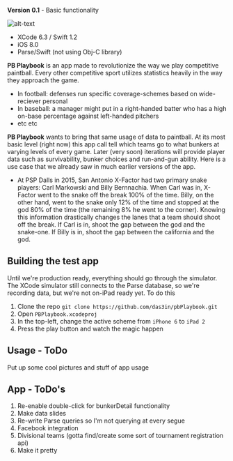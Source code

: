 **Version 0.1** - Basic functionality

![alt-text](http://i.imgur.com/VFubQjGh.png, "SoCal Force x HK Army present: PB Playbook")

* XCode 6.3 / Swift 1.2
* iOS 8.0
* Parse/Swift (not using Obj-C library)

**PB Playbook** is an app made to revolutionize the way we play competitive paintball. Every other competitive sport utilizes statistics heavily in the way they approach the game. 
* In football: defenses run specific coverage-schemes based on wide-reciever personal
* In baseball: a manager might put in a right-handed batter who has a high on-base percentage against left-handed pitchers
* etc etc

**PB Playbook** wants to bring that same usage of data to paintball. At its most basic level (right now) this app call tell which teams go to what bunkers at varying levels of every game. Later (very soon) iterations will provide player data such as survivability, bunker choices and run-and-gun ability. Here is a use case that we already saw in much earlier versions of the app.
* At PSP Dalls in 2015, San Antonio X-Factor had two primary snake players: Carl Markowski and Billy Bernnachia. When Carl was in, X-Factor went to the snake off the break 100% of the time. Billy, on the other hand, went to the snake only 12% of the time and stopped at the god 80% of the time (the remaining 8% he went to the corner). Knowing this information drastically changes the lanes that a team should shoot off the break. If Carl is in, shoot the gap between the god and the snake-one. If Billy is in, shoot the gap between the california and the god.

## Building the test app
Until we're production ready, everything should go through the simulator. The XCode simulator still connects to the Parse database, so we're recording data, but we're not on-iPad ready yet. To do this

1. Clone the repo `git clone https://github.com/das3in/pbPlaybook.git`
2. Open `PBPlaybook.xcodeproj`
3. In the top-left, change the active scheme from `iPhone 6` to `iPad 2`
4. Press the play button and watch the magic happen

## Usage - ToDo
Put up some cool pictures and stuff of app usage

## App - ToDo's

1. Re-enable double-click for bunkerDetail functionality
2. Make data slides
3. Re-write Parse queries so I'm not querying at every segue
4. Facebook integration
5. Divisional teams (gotta find/create some sort of tournament registration api)
6. Make it pretty
